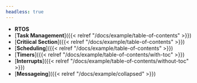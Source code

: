 ```yaml
---
headless: true
---
```


- **RTOS**
- [**Task Management**]({{< relref "/docs/example/table-of-contents" >}})
- [**Critiical Section**]({{< relref "/docs/example/table-of-contents" >}})
- [**Scheduling**]({{< relref "/docs/example/table-of-contents" >}})
- [**Timers**]({{< relref "/docs/example/table-of-contents/with-toc" >}})
- [**Interrupts**]({{< relref "/docs/example/table-of-contents/without-toc" >}})
- [**Messageing**]({{< relref "/docs/example/collapsed" >}})
<!---
- **Shortcodes**
- [Buttons]({{< relref "/docs/shortcodes/buttons" >}})
- [Columns]({{< relref "/docs/shortcodes/columns" >}})
- [Expand]({{< relref "/docs/shortcodes/expand" >}})
- [Hints]({{< relref "/docs/shortcodes/hints" >}})
- [Katex]({{< relref "/docs/shortcodes/katex" >}})
- [Mermaid]({{< relref "/docs/shortcodes/mermaid" >}})
- [Tabs]({{< relref "/docs/shortcodes/tabs" >}})
-->
